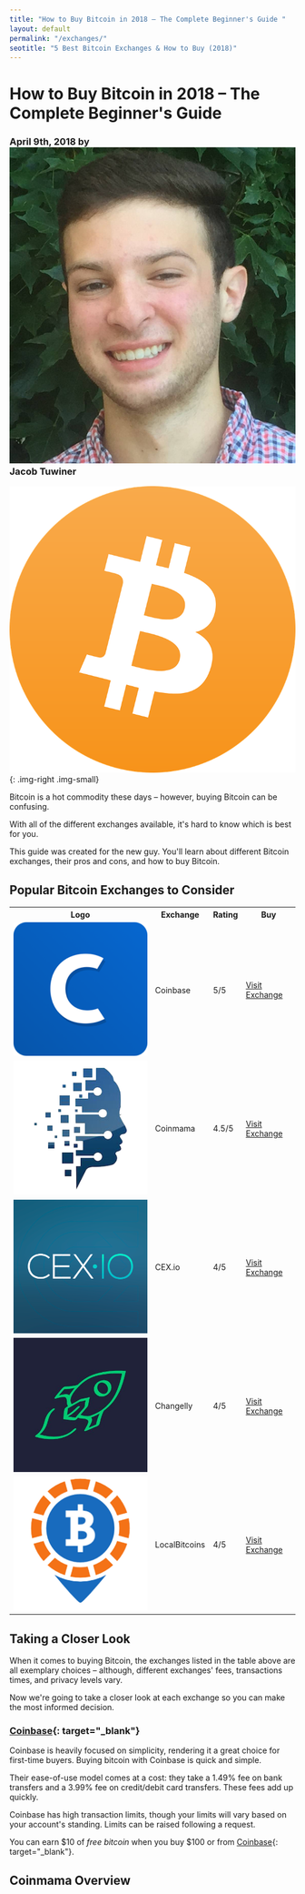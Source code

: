 ```yaml
---
title: "How to Buy Bitcoin in 2018 – The Complete Beginner's Guide "
layout: default
permalink: "/exchanges/"
seotitle: "5 Best Bitcoin Exchanges & How to Buy (2018)"
---
```


# How to Buy Bitcoin in 2018 – The Complete Beginner's Guide 

<h3 class="page-subtitle">
	April 9th, 2018 by 
	<img src="/img/profile/close.jpg" class="circle" alt="Headshot">
	Jacob Tuwiner
</h3>

![Bitcoin Logo](/img/bitcoin-logo.png){: .img-right .img-small}

Bitcoin is a hot commodity these days – however, buying Bitcoin can be confusing. 

With all of the different exchanges available, it's hard to know which is best for you. 

This guide was created for the new guy. You'll learn about different Bitcoin exchanges, their pros and cons, and how to buy Bitcoin. 

## Popular Bitcoin Exchanges to Consider 

<table class="basic-table">
	<tr>
		<th>Logo</th>
		<th>Exchange</th>
		<th>Rating</th>
		<th>Buy</th>
	</tr>
	<tr>
		<td><a target="_blank" href="https://www.coinbase.com/join/5967ac4be42b2d0260de144b"><img alt="coinbase logo" class="table-image" src="/img/exchange/coinbase/logo.png" /></a></td>
		<td>Coinbase</td>
		<td>5/5</td>
		<td><a target="_blank" class="big-button" href="https://www.coinbase.com/join/5967ac4be42b2d0260de144b">Visit Exchange</a></td>
	</tr>
	<tr>
		<td><a target="_blank" href="https://www.coinmama.com/?ref=coin-cohort"><img alt="coinmama logo" class="table-image" src="/img/exchange/coinmama/logo.png" /></a></td>
		<td>Coinmama</td>
		<td>4.5/5</td>
		<td><a target="_blank" class="big-button" href="https://www.coinmama.com/?ref=coin-cohort">Visit Exchange</a></td>
	</tr>
	<tr>
		<td><a target="_blank" href="https://cex.io/r/0/up119618739/0/"><img alt="cex.io" class="table-image" src="/img/exchange/cex-io/logo.png" /></a></td>
		<td>CEX.io</td>
		<td>4/5</td>
		<td><a target="_blank" class="big-button" href="https://cex.io/r/0/up119618739/0/">Visit Exchange</a></td>
	</tr>
	<tr>
		<td><a target="_blank" href="https://changelly.com/?ref_id=1065f28fb00d"><img alt="changelly logo" class="table-image" src="/img/exchange/changelly/logo.jpg" /></a></td>
		<td>Changelly</td>
		<td>4/5</td>
		<td><a target="_blank" class="big-button" href="https://changelly.com/?ref_id=1065f28fb00d">Visit Exchange</a></td>
	</tr>
	<tr>
		<td><a target="_blank" href="https://localbitcoins.com/?ch=qt5x"><img alt="local-bitcoins" class="table-image" src="/img/exchange/local-bitcoins/logo.png" /></a></td>
		<td>LocalBitcoins</td>
		<td>4/5</td>
		<td><a class="big-button" target="_blank" href="https://localbitcoins.com/?ch=qt5x">Visit Exchange</a></td>
	</tr>
</table>

## Taking a Closer Look 

When it comes to buying Bitcoin, the exchanges listed in the table above are all exemplary choices – although, different exchanges' fees, transactions times, and privacy levels vary. 

Now we're going to take a closer look at each exchange so you can make the most informed decision. 

### [Coinbase](https://www.coinbase.com/join/5967ac4be42b2d0260de144b){: target="_blank"} 

Coinbase is heavily focused on simplicity, rendering it a great choice for first-time buyers. Buying bitcoin with Coinbase is quick and simple. 

Their ease-of-use model comes at a cost: they take a 1.49% fee on bank transfers and a 3.99% fee on credit/debit card transfers. These fees add up quickly. 

Coinbase has high transaction limits, though your limits will vary based on your account's standing. Limits can be raised following a request. 

You can earn $10 of *free bitcoin* when you buy $100 or from [Coinbase](https://www.coinbase.com/join/5967ac4be42b2d0260de144b){: target="_blank"}.



## Coinmama Overview 
